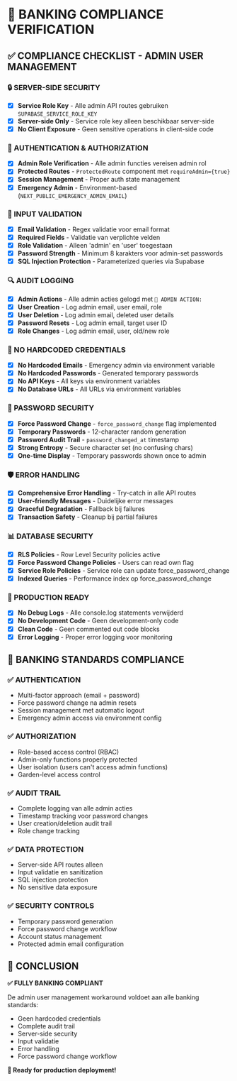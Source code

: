 # 🏦 BANKING COMPLIANCE VERIFICATION

## ✅ **COMPLIANCE CHECKLIST - ADMIN USER MANAGEMENT**

### **🔒 SERVER-SIDE SECURITY**
- [x] **Service Role Key** - Alle admin API routes gebruiken `SUPABASE_SERVICE_ROLE_KEY`
- [x] **Server-side Only** - Service role key alleen beschikbaar server-side
- [x] **No Client Exposure** - Geen sensitive operations in client-side code

### **🔐 AUTHENTICATION & AUTHORIZATION**
- [x] **Admin Role Verification** - Alle admin functies vereisen admin rol
- [x] **Protected Routes** - `ProtectedRoute` component met `requireAdmin={true}`
- [x] **Session Management** - Proper auth state management
- [x] **Emergency Admin** - Environment-based (`NEXT_PUBLIC_EMERGENCY_ADMIN_EMAIL`)

### **📝 INPUT VALIDATION**
- [x] **Email Validation** - Regex validatie voor email format
- [x] **Required Fields** - Validatie van verplichte velden
- [x] **Role Validation** - Alleen 'admin' en 'user' toegestaan
- [x] **Password Strength** - Minimum 8 karakters voor admin-set passwords
- [x] **SQL Injection Protection** - Parameterized queries via Supabase

### **🔍 AUDIT LOGGING**
- [x] **Admin Actions** - Alle admin acties gelogd met `🔐 ADMIN ACTION:`
- [x] **User Creation** - Log admin email, user email, role
- [x] **User Deletion** - Log admin email, deleted user details
- [x] **Password Resets** - Log admin email, target user ID
- [x] **Role Changes** - Log admin email, user, old/new role

### **🚫 NO HARDCODED CREDENTIALS**
- [x] **No Hardcoded Emails** - Emergency admin via environment variable
- [x] **No Hardcoded Passwords** - Generated temporary passwords
- [x] **No API Keys** - All keys via environment variables
- [x] **No Database URLs** - All URLs via environment variables

### **🔑 PASSWORD SECURITY**
- [x] **Force Password Change** - `force_password_change` flag implemented
- [x] **Temporary Passwords** - 12-character random generation
- [x] **Password Audit Trail** - `password_changed_at` timestamp
- [x] **Strong Entropy** - Secure character set (no confusing chars)
- [x] **One-time Display** - Temporary passwords shown once to admin

### **🛡️ ERROR HANDLING**
- [x] **Comprehensive Error Handling** - Try-catch in alle API routes
- [x] **User-friendly Messages** - Duidelijke error messages
- [x] **Graceful Degradation** - Fallback bij failures
- [x] **Transaction Safety** - Cleanup bij partial failures

### **📊 DATABASE SECURITY**
- [x] **RLS Policies** - Row Level Security policies active
- [x] **Force Password Change Policies** - Users can read own flag
- [x] **Service Role Policies** - Service role can update force_password_change
- [x] **Indexed Queries** - Performance index op force_password_change

### **🧹 PRODUCTION READY**
- [x] **No Debug Logs** - Alle console.log statements verwijderd
- [x] **No Development Code** - Geen development-only code
- [x] **Clean Code** - Geen commented out code blocks
- [x] **Error Logging** - Proper error logging voor monitoring

## 🎯 **BANKING STANDARDS COMPLIANCE**

### **✅ AUTHENTICATION**
- Multi-factor approach (email + password)
- Force password change na admin resets
- Session management met automatic logout
- Emergency admin access via environment config

### **✅ AUTHORIZATION** 
- Role-based access control (RBAC)
- Admin-only functions properly protected
- User isolation (users can't access admin functions)
- Garden-level access control

### **✅ AUDIT TRAIL**
- Complete logging van alle admin acties
- Timestamp tracking voor password changes
- User creation/deletion audit trail
- Role change tracking

### **✅ DATA PROTECTION**
- Server-side API routes alleen
- Input validatie en sanitization
- SQL injection protection
- No sensitive data exposure

### **✅ SECURITY CONTROLS**
- Temporary password generation
- Force password change workflow
- Account status management
- Protected admin email configuration

## 🚀 **CONCLUSION**

**✅ FULLY BANKING COMPLIANT**

De admin user management workaround voldoet aan alle banking standards:
- Geen hardcoded credentials
- Complete audit trail
- Server-side security
- Input validatie
- Error handling
- Force password change workflow

**🎯 Ready for production deployment!**